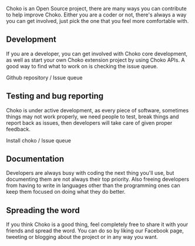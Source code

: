 Choko is an Open Source project, there are many ways you can contribute to help improve Choko. Either you are a coder or not, there's always a way you can get involved, just pick the one that you feel more comfortable with.

## Development

If you are a developer, you can get involved with Choko core development, as well as start your own Choko extension project by using Choko APIs. A good way to find what to work on is checking the issue queue.

Github repository / Issue queue

## Testing and bug reporting

Choko is under active development, as every piece of software, sometimes things may not work properly, we need people to test, break things and report back as issues, then developers will take care of given proper feedback.

Install choko / Issue queue

## Documentation

Developers are always busy with coding the next thing you'll use, but documenting them are not always their top priority. Also freeing developers from having to write in languages other than the programming ones can keep them focused on doing what they do better.

## Spreading the word

If you think Choko is a good thing, feel completely free to share it with your friends and spread the word. You can do so by liking our Facebook page, tweeting or blogging about the project or in any way you want.
